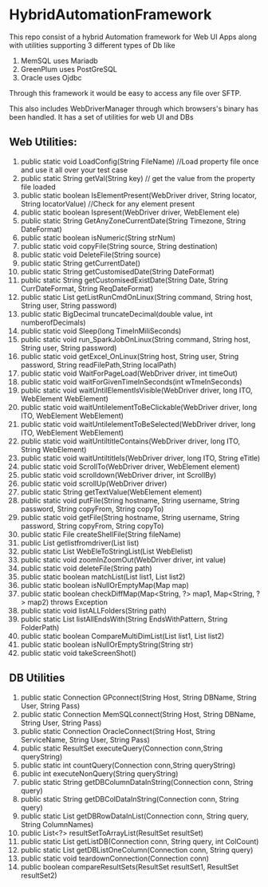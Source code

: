 # HybridAutomationFramework
This repo consist of a hybrid Automation framework for Web UI Apps along with utilities supporting 3 different types of Db like
1) MemSQL uses Mariadb
2) GreenPlum uses PostGreSQL
3) Oracle uses Ojdbc

Through this framework it would be easy to access any file over SFTP.

This also includes WebDriverManager through which browsers's binary has been handled.
It has a set of utilities for web UI and DBs

## Web Utilities:

1.	public static void LoadConfig(String FileName) //Load property file once and use it all over your test case
2.	public static String getVal(String key) // get the value from the property file loaded
3.	public static boolean IsElementPresent(WebDriver driver, String locator, String locatorValue) //Check for any element present
4.	public static boolean Ispresent(WebDriver driver, WebElement ele) 
5.	public static String GetAnyZoneCurrentDate(String Timezone, String DateFormat) 
6.	public static boolean isNumeric(String strNum) 
7.	public static void copyFile(String source, String destination) 
8.	public static void DeleteFile(String source) 
9.	public static String getCurrentDate() 
10.	public static String getCustomisedDate(String DateFormat) 
11.	public static String getCustomisedExistDate(String Date, String CurrDateFormat, String ReqDateFormat) 
12.	public static List<String> getListRunCmdOnLinux(String command, String host, String user, String password) 
13.	public static BigDecimal truncateDecimal(double value, int numberofDecimals) 
14.	public static void Sleep(long TimeInMiliSeconds) 
15.	public static void run_SparkJobOnLinux(String command, String host, String user, String password) 
16.	public static void getExcel_OnLinux(String host, String user, String password, String readFilePath,String localPath) 
17.	public static void WaitForPageLoad(WebDriver driver, int timeOut) 
18.	public static void waitForGivenTimeInSeconds(int wTmeInSeconds) 
19.	public static void waitUntilElementIsVisible(WebDriver driver, long ITO, WebElement WebElement) 
20.	public static void waitUntilelementToBeClickable(WebDriver driver, long ITO, WebElement WebElement) 
21.	public static void waitUntilelementToBeSelected(WebDriver driver, long ITO, WebElement WebElement) 
22.	public static void waitUntiltitleContains(WebDriver driver, long ITO, String WebElement) 
23.	public static void waitUntiltitleIs(WebDriver driver, long ITO, String eTitle) 
24.	public static void ScrollTo(WebDriver driver, WebElement element) 
25.	public static void scrolldown(WebDriver driver, int ScrollBy) 
26.	public static void scrollUp(WebDriver driver) 
27.	public static String getTextValue(WebElement element) 
28.	public static void putFile(String hostname, String username, String password, String copyFrom, String copyTo) 
29.	public static void getFile(String hostname, String username, String password, String copyFrom, String copyTo)
30.	public static File createShellFile(String fileName) 
31.	public List<String> getlistfromdriver(List<WebElement> list) 
32.	public static List<String> WebEleToStringList(List<WebElement> WebElelist) 
33.	public static void zoomInZoomOut(WebDriver driver, int value) 
34.	public static void deleteFile(String path) 
35.	public static boolean matchList(List<?> list1, List<?> list2) 
36.	public static boolean isNullOrEmptyMap(Map<?, ?> map) 
37.	public static boolean checkDiffMap(Map<String, ?> map1, Map<String, ?> map2) throws Exception 
38.	public static void listALLFolders(String path) 
39.	public static List<String> listAllEndsWith(String EndsWithPattern, String FolderPath) 
40.	public static boolean CompareMultiDimList(List<?> list1, List<?> list2) 
41.	public static boolean isNullOrEmptyString(String str) 
42.	public static void takeScreenShot()
 	
        
## DB Utilities

1.	public static Connection GPconnect(String Host, String DBName, String User, String Pass) 
2.	public static Connection MemSQLconnect(String Host, String DBName, String User, String Pass) 
3.	public static Connection OracleConnect(String Host, String ServiceName, String User, String Pass) 
4.	public static ResultSet executeQuery(Connection conn,String queryString) 
5.	public static int countQuery(Connection conn,String queryString) 
6.	public int executeNonQuery(String queryString) 
7.	public static String getDBColumnDataInString(Connection conn, String query) 
8.	public static String getDBColDataInString(Connection conn, String query) 
9.	public static List<String> getDBRowDataInList(Connection conn, String query, String ColumnNames)
10.	public List<?> resultSetToArrayList(ResultSet resultSet) 
11.	public static List<List> getListDB(Connection conn, String query, int ColCount)
12.	public static List<String> getDBListOneColumn(Connection conn, String query) 
13.	public static void teardownConnection(Connection conn) 
14.	public boolean compareResultSets(ResultSet resultSet1, ResultSet resultSet2)

